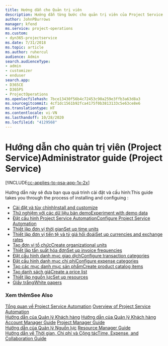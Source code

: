```yaml
---
title: Hướng dẫn cho Quản trị viên
description: Hướng dẫn từng bước cho quản trị viên của Project Service
author: JohnPBurrows
manager: kfend
ms.service: project-operations
ms.custom:
- dyn365-projectservice
ms.date: 7/31/2018
ms.topic: article
ms.author: ruhercul
audience: Admin
search.audienceType:
- admin
- customizer
- enduser
search.app:
- D365CE
- D365PS
- ProjectOperations
ms.openlocfilehash: 7bce13430f56b4c72453c90a259e3ffb3a63d8a3
ms.sourcegitcommit: 4cf1dc1561b92fca4175f0b3813133c5e63ce8e6
ms.translationtype: HT
ms.contentlocale: vi-VN
ms.lasthandoff: 10/28/2020
ms.locfileid: "4129568"
---
```

# <a name="administrator-guide-project-service"></a><span data-ttu-id="36633-103">Hướng dẫn cho quản trị viên (Project Service)</span><span class="sxs-lookup"><span data-stu-id="36633-103">Administrator guide (Project Service)</span></span>

[!INCLUDE[cc-applies-to-psa-app-1x-2x](../includes/cc-applies-to-psa-app-1x-2x.md)]

<span data-ttu-id="36633-104">Hướng dẫn này sẽ đưa bạn qua quá trình cài đặt và cấu hình:</span><span class="sxs-lookup"><span data-stu-id="36633-104">This guide takes you through the process of installing and configuing :</span></span>  
  
- [<span data-ttu-id="36633-105">Cài đặt và tùy chỉnh</span><span class="sxs-lookup"><span data-stu-id="36633-105">Install and customize</span></span>](install-customize.md)
- [<span data-ttu-id="36633-106">Thử nghiệm với các dữ liệu bản demo</span><span class="sxs-lookup"><span data-stu-id="36633-106">Experiment with demo data</span></span>](use-demo-data.md)
- [<span data-ttu-id="36633-107">Đặt cấu hình Project Service Automation</span><span class="sxs-lookup"><span data-stu-id="36633-107">Configure Project Service Automation</span></span>](configure.md)
- [<span data-ttu-id="36633-108">Thiết lập đơn vị thời gian</span><span class="sxs-lookup"><span data-stu-id="36633-108">Set up time units</span></span>](set-up-time-units.md)
- [<span data-ttu-id="36633-109">Thiết lập đơn vị tiền tệ và tỷ giá hối đoái</span><span class="sxs-lookup"><span data-stu-id="36633-109">Set up currencies and exchange rates</span></span>](set-up-currencies-exchange-rates.md)
- [<span data-ttu-id="36633-110">Tạo đơn vị tổ chức</span><span class="sxs-lookup"><span data-stu-id="36633-110">Create organizational units</span></span>](create-organizational-units.md)
- [<span data-ttu-id="36633-111">Thiết lập tần suất hóa đơn</span><span class="sxs-lookup"><span data-stu-id="36633-111">Set up invoice frequencies</span></span>](set-up-invoice-frequencies.md)
- [<span data-ttu-id="36633-112">Đặt cấu hình danh mục giao dịch</span><span class="sxs-lookup"><span data-stu-id="36633-112">Configure transaction categories</span></span>](configure-transaction-categories.md)
- [<span data-ttu-id="36633-113">Đặt cấu hình danh mục chi phí</span><span class="sxs-lookup"><span data-stu-id="36633-113">Configure expense categories</span></span>](configure-expense-categories.md)
- [<span data-ttu-id="36633-114">Tạo các mục danh mục sản phẩm</span><span class="sxs-lookup"><span data-stu-id="36633-114">Create product catalog items</span></span>](create-product-catalog-items.md)
- [<span data-ttu-id="36633-115">Tạo danh sách giá</span><span class="sxs-lookup"><span data-stu-id="36633-115">Create a price list</span></span>](create-price-list.md)
- [<span data-ttu-id="36633-116">Thiết lập nguồn lực</span><span class="sxs-lookup"><span data-stu-id="36633-116">Set up resources</span></span>](set-up-resources.md)
- [<span data-ttu-id="36633-117">Giấy trắng</span><span class="sxs-lookup"><span data-stu-id="36633-117">White papers</span></span>](white-papers.md)
  
### <a name="see-also"></a><span data-ttu-id="36633-118">Xem thêm</span><span class="sxs-lookup"><span data-stu-id="36633-118">See Also</span></span>  
 <span data-ttu-id="36633-119">[Tổng quan về Project Service Automation](../psa/overview.md)  </span><span class="sxs-lookup"><span data-stu-id="36633-119">[Overview of Project Service Automation](../psa/overview.md)  </span></span>  
 <span data-ttu-id="36633-120">[Hướng dẫn của Quản lý Khách hàng](../psa/account-manager-guide.md) [Hướng dẫn của Quản lý Khách hàng](../psa/project-manager-guide.md) </span><span class="sxs-lookup"><span data-stu-id="36633-120">[Account Manager Guide](../psa/account-manager-guide.md) [Project Manager Guide](../psa/project-manager-guide.md) </span></span>  
 <span data-ttu-id="36633-121">[Hướng dẫn của Quản lý Nguồn lực](../psa/resource-manager-guide.md) </span><span class="sxs-lookup"><span data-stu-id="36633-121">[Resource Manager Guide](../psa/resource-manager-guide.md) </span></span>  
 [<span data-ttu-id="36633-122">Hướng dẫn về Thời gian, Chi phí và Cộng tác</span><span class="sxs-lookup"><span data-stu-id="36633-122">Time, Expense, and Collaboration Guide</span></span>](../psa/time-expense-collaboration-guide.md)
